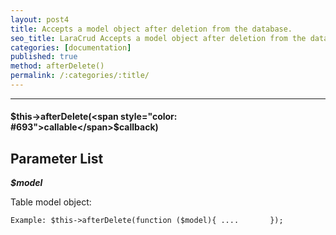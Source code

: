 ```yaml
---
layout: post4
title: Accepts a model object after deletion from the database.
seo_title: LaraCrud Accepts a model object after deletion from the database afterDelete()
categories: [documentation]
published: true
method: afterDelete()
permalink: /:categories/:title/
---
```


---

#### $this->afterDelete(<span style="color: #693">callable</span>$callback)

## Parameter List

***$model***

Table model object:

`
Example:
$this->afterDelete(function ($model){
 ....      
});
`

